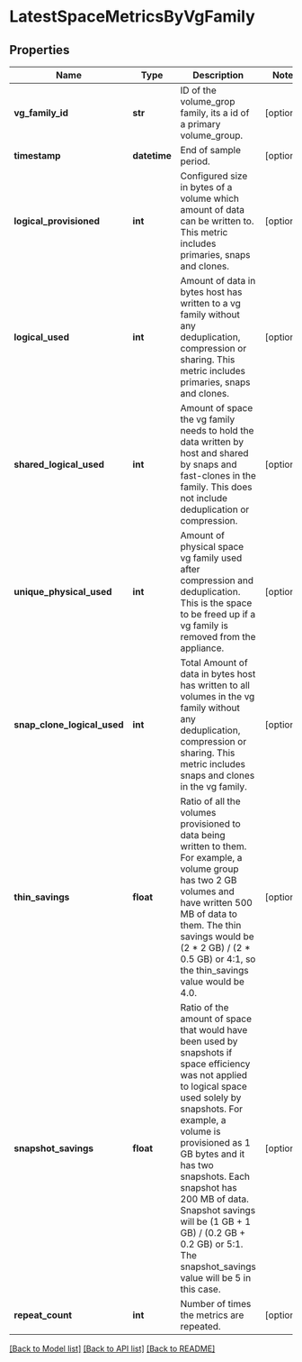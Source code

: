 # LatestSpaceMetricsByVgFamily

## Properties
Name | Type | Description | Notes
------------ | ------------- | ------------- | -------------
**vg_family_id** | **str** | ID of the volume_grop family, its a id of a primary volume_group. | [optional] 
**timestamp** | **datetime** | End of sample period. | [optional] 
**logical_provisioned** | **int** | Configured size in bytes of a volume which amount of data can be written to. This metric includes primaries, snaps and clones. | [optional] 
**logical_used** | **int** | Amount of data in bytes host has written to a vg family without any deduplication, compression or sharing. This metric includes primaries, snaps and clones. | [optional] 
**shared_logical_used** | **int** | Amount of space the vg family needs to hold the data written by host and shared by snaps and fast-clones in the family. This does not include deduplication or compression. | [optional] 
**unique_physical_used** | **int** | Amount of physical space vg family used after compression and deduplication. This is the space to be freed up if a vg family is removed from the appliance. | [optional] 
**snap_clone_logical_used** | **int** | Total Amount of data in bytes host has written to all volumes in the vg family without any deduplication, compression or sharing. This metric includes snaps and clones in the vg family. | [optional] 
**thin_savings** | **float** | Ratio of all the volumes provisioned to data being written to them. For example, a volume group has two 2 GB volumes and have written 500 MB of data to them. The thin savings would be (2 * 2 GB) / (2 * 0.5 GB) or 4:1, so the thin_savings value would be 4.0. | [optional] 
**snapshot_savings** | **float** | Ratio of the amount of space that would have been used by snapshots if space efficiency was not applied to logical space used solely by snapshots. For example, a volume is provisioned as 1 GB bytes and it has two snapshots. Each snapshot has 200 MB of data. Snapshot savings will be (1 GB + 1 GB) / (0.2 GB + 0.2 GB) or 5:1. The snapshot_savings value will be 5 in this case. | [optional] 
**repeat_count** | **int** | Number of times the metrics are repeated. | [optional] 

[[Back to Model list]](../README.md#documentation-for-models) [[Back to API list]](../README.md#documentation-for-api-endpoints) [[Back to README]](../README.md)


